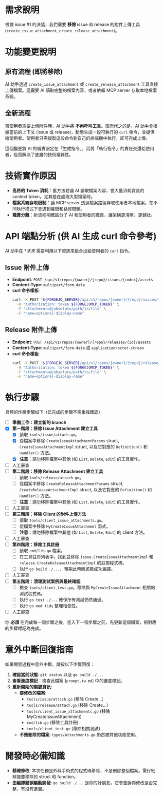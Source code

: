 # 需求說明

根據 issue #1 的決議，我們需要 **移除** issue 和 release 的附件上傳工具 (`create_issue_attachment`, `create_release_attachment`)。

# 功能變更說明

## 原有流程 (即將移除)

AI 助手透過 `create_issue_attachment` 或 `create_release_attachment` 工具直接上傳檔案。這需要 AI 讀取完整的檔案內容，或者依賴 MCP server 存取本地檔案系統。

## 全新流程

當使用者需要上傳附件時，AI 助手將 **不再呼叫工具**。取而代之的是，AI 助手會根據當前的上下文 (issue 或 release)，動態生成一段可執行的 `curl` 命令，並提供給使用者。使用者只需複製這段命令到自己的終端機中執行，即可完成上傳。

這個變更將 AI 的職責限定在「生成指令」，而將「執行指令」的責任交還給使用者，從而解決了底層的技術複雜性。

# 技術實作原因

- **高昂的 Token 消耗**：舊方法若讓 AI 讀取檔案內容，會大量消耗寶貴的 context token，尤其是在處理大型檔案時。
- **檔案系統存取限制**：讓 MCP server 透過檔案路徑存取使用者本地檔案，在不同執行模式下會遇到權限和路徑問題。
- **職責分離**：新流程明確區分了 AI 和使用者的職責，讓架構更清晰、更健壯。

# API 端點分析 (供 AI 生成 curl 命令參考)

AI 助手在 **未來* 需要利用以下資訊來組合出給使用者的 `curl` 指令。

## Issue 附件上傳

- **Endpoint**: `POST /api/v1/repos/{owner}/{repo}/issues/{index}/assets`
- **Content-Type**: `multipart/form-data`
- **curl 命令樣板**:
  ```bash
  curl -X POST "${FORGEJO_SERVER}/api/v1/repos/{owner}/{repo}/issues/{index}/assets" \
    -H "Authorization: token ${FORGEJOMCP_TOKEN}" \
    -F "attachment=@/absolute/path/to/file" \
    -F "name=optional-display-name"
  ```

## Release 附件上傳

- **Endpoint**: `POST /api/v1/repos/{owner}/{repo}/releases/{id}/assets`
- **Content-Type**: `multipart/form-data` 或 `application/octet-stream`
- **curl 命令樣板**:
  ```bash
  curl -X POST "${FORGEJO_SERVER}/api/v1/repos/{owner}/{repo}/releases/{id}/assets" \
    -H "Authorization: token ${FORGEJOMCP_TOKEN}" \
    -F "attachment=@/absolute/path/to/file" \
    -F "name=optional-display-name"
  ```

# 執行步驟

具體的作業步驟如下: (已完成的步驟不需重複確認)

- [ ] **準備工作：建立新的 branch**
- [x] **第一階段：移除 Issue Attachment 建立工具**
    - [x] 讀取 `tools/issue/attach.go`。
    - [x] 從檔案中移除 `CreateIssueAttachmentParams` struct, `CreateIssueAttachmentImpl` struct, 以及它對應的 `Definition()` 和 `Handler()` 方法。
    - [x] **注意**：請勿移除檔案中其他 (如 `List`, `Delete`, `Edit`) 的工具實作。
- [ ] 人工審查
- [ ] **第二階段：移除 Release Attachment 建立工具**
    - [ ] 讀取 `tools/release/attach.go`。
    - [ ] 從檔案中移除 `CreateReleaseAttachmentParams` struct, `CreateReleaseAttachmentImpl` struct, 以及它對應的 `Definition()` 和 `Handler()` 方法。
    - [ ] **注意**：請勿移除檔案中其他 (如 `List`, `Delete`, `Edit`) 的工具實作。
- [ ] 人工審查
- [ ] **第三階段：移除 Client 的附件上傳方法**
    - [ ] 讀取 `tools/client_issue_attachments.go`。
    - [ ] 從檔案中移除 `MyCreateIssueAttachment` 函式。
    - [ ] **注意**：請勿移除檔案中其他 (如 `List`, `Delete`, `Edit`) 的 client 方法。
- [ ] 人工審查
- [ ] **第四階段：移除工具註冊**
    - [ ] 讀取 `cmd/lib.go` 檔案。
    - [ ] 在工具註冊列表中，找到並移除 `issue.CreateIssueAttachmentImpl` 和 `release.CreateReleaseAttachmentImpl` 的註冊程式碼。
    - [ ] 執行 `go build ./...`，預期此時應該能成功編譯。
- [ ] 人工審查
- [ ] **第五階段：清理測試案例與最終確認**
    - [ ] 檢查 `tools/client_test.go`，移除與 `MyCreateIssueAttachment` 相關的測試程式碼。
    - [ ] 執行 `go test ./...` 確保所有測試仍然通過。
    - [ ] 執行 `go mod tidy` 整理相依性。
- [ ] 人工審查

你 **必須** 在完成每一個步驟之後，進入下一個步驟之前，先更新這個檔案，把對應的步驟標記為完成。

# 意外中斷回復指南

如果開發過程中意外中斷，請按以下步驟回復：

1.  **確認當前狀態**: `git status` 以及 `go build ./...`
2.  **查看進度標記**：檢查此檔案 (`prompt.tw.md`) 中的進度標記。
3.  **重新開始的關鍵資訊**:
    - **要修改的檔案**:
        - `tools/issue/attach.go` (移除 Create...)
        - `tools/release/attach.go` (移除 Create...)
        - `tools/client_issue_attachments.go` (移除 MyCreateIssueAttachment)
        - `cmd/lib.go` (移除工具註冊)
        - `tools/client_test.go` (移除相關測試)
    - **不應刪除的檔案**: `types/attachments.go` 仍然被其他功能使用。

# 開發時必備知識

- **精確修改**: 本次任務是外科手術式的程式碼移除，不是刪除整個檔案。需仔細辨識要移除的 struct 和 function。
- **由編譯錯誤驅動開發**: `go build ./...` 是你的好朋友，它會告訴你修改是否完整、有沒有遺漏。
